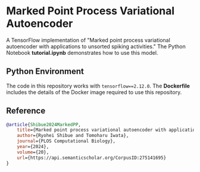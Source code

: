 # Marked Point Process Variational Autoencoder

A TensorFlow implementation of "Marked point process variational autoencoder with applications to unsorted spiking activities." The Python Notebook **tutorial.ipynb** demonstrates how to use this model. 

## Python Environment

The code in this repository works with `tensorflow==2.12.0`. The **Dockerfile** includes the details of the Docker image required to use this repository.

## Reference

```bibtex
@article{Shibue2024MarkedPP,
    title={Marked point process variational autoencoder with applications to unsorted spiking activities},
    author={Ryohei Shibue and Tomoharu Iwata},
    journal={PLOS Computational Biology},
    year={2024},
    volume={20},
    url={https://api.semanticscholar.org/CorpusID:275141695}
}
